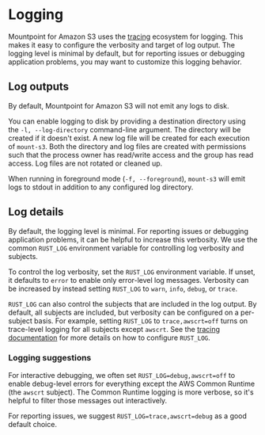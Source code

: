 # Logging

Mountpoint for Amazon S3 uses the [tracing](https://docs.rs/tracing/latest/tracing/) ecosystem for logging. This makes it easy to configure the verbosity and target of log output.
The logging level is minimal by default, but for reporting issues or debugging application problems, you may want to customize this logging behavior.

## Log outputs

By default, Mountpoint for Amazon S3 will not emit any logs to disk.

You can enable logging to disk by providing a destination directory using the `-l, --log-directory` command-line argument.
The directory will be created if it doesn't exist.
A new log file will be created for each execution of `mount-s3`.
Both the directory and log files are created with permissions such that the process owner has read/write access and the group has read access.
Log files are not rotated or cleaned up.

When running in foreground mode (`-f, --foreground`), `mount-s3` will emit logs to stdout in addition to any configured log directory.

## Log details

By default, the logging level is minimal. For reporting issues or debugging application problems, it can be helpful to increase this verbosity. We use the common `RUST_LOG` environment variable for controlling log verbosity and subjects.

To control the log verbosity, set the `RUST_LOG` environment variable. If unset, it defaults to `error` to enable only error-level log messages. Verbosity can be increased by instead setting `RUST_LOG` to `warn`, `info`, `debug`, or `trace`.

`RUST_LOG` can also control the subjects that are included in the log output. By default, all subjects are included, but verbosity can be configured on a per-subject basis. For example, setting `RUST_LOG` to `trace,awscrt=off` turns on trace-level logging for all subjects except `awscrt`. See the [tracing documentation](https://docs.rs/tracing-subscriber/0.3.16/tracing_subscriber/struct.EnvFilter.html) for more details on how to configure `RUST_LOG`.

### Logging suggestions

For interactive debugging, we often set `RUST_LOG=debug,awscrt=off` to enable debug-level errors for everything except the AWS Common Runtime (the `awscrt` subject). The Common Runtime logging is more verbose, so it's helpful to filter those messages out interactively.

For reporting issues, we suggest `RUST_LOG=trace,awscrt=debug` as a good default choice.
